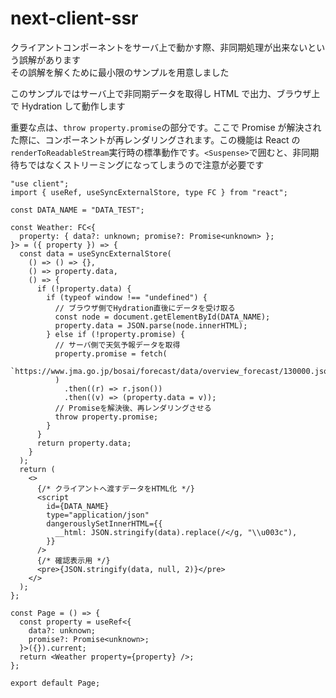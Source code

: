 # next-client-ssr

クライアントコンポーネントをサーバ上で動かす際、非同期処理が出来ないという誤解があります  
その誤解を解くために最小限のサンプルを用意しました

このサンプルではサーバ上で非同期データを取得し HTML で出力、ブラウザ上で Hydration して動作します

重要な点は、`throw property.promise`の部分です。ここで Promise が解決された際に、コンポーネントが再レンダリングされます。この機能は React の`renderToReadableStream`実行時の標準動作です。`<Suspense>`で囲むと、非同期待ちではなくストリーミングになってしまうので注意が必要です

```tsx
"use client";
import { useRef, useSyncExternalStore, type FC } from "react";

const DATA_NAME = "DATA_TEST";

const Weather: FC<{
  property: { data?: unknown; promise?: Promise<unknown> };
}> = ({ property }) => {
  const data = useSyncExternalStore(
    () => () => {},
    () => property.data,
    () => {
      if (!property.data) {
        if (typeof window !== "undefined") {
          // ブラウザ側でHydration直後にデータを受け取る
          const node = document.getElementById(DATA_NAME);
          property.data = JSON.parse(node.innerHTML);
        } else if (!property.promise) {
          // サーバ側で天気予報データを取得
          property.promise = fetch(
            `https://www.jma.go.jp/bosai/forecast/data/overview_forecast/130000.json`
          )
            .then((r) => r.json())
            .then((v) => (property.data = v));
          // Promiseを解決後、再レンダリングさせる
          throw property.promise;
        }
      }
      return property.data;
    }
  );
  return (
    <>
      {/* クライアントへ渡すデータをHTML化 */}
      <script
        id={DATA_NAME}
        type="application/json"
        dangerouslySetInnerHTML={{
          __html: JSON.stringify(data).replace(/</g, "\\u003c"),
        }}
      />
      {/* 確認表示用 */}
      <pre>{JSON.stringify(data, null, 2)}</pre>
    </>
  );
};

const Page = () => {
  const property = useRef<{
    data?: unknown;
    promise?: Promise<unknown>;
  }>({}).current;
  return <Weather property={property} />;
};

export default Page;
```
